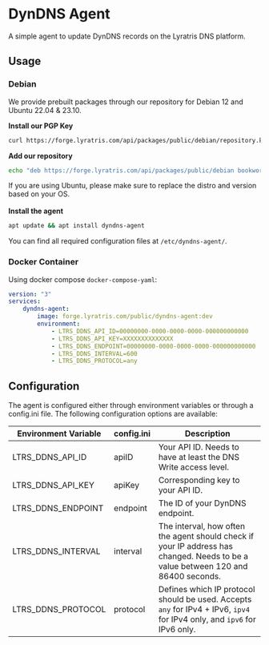 # DynDNS Agent

A simple agent to update DynDNS records on the Lyratris DNS platform.

## Usage

### Debian

We provide prebuilt packages through our repository for Debian 12 and Ubuntu 22.04 & 23.10.

**Install our PGP Key**
```bash
curl https://forge.lyratris.com/api/packages/public/debian/repository.key -o /etc/apt/trusted.gpg.d/lyratris.asc
```

**Add our repository**
```bash
echo "deb https://forge.lyratris.com/api/packages/public/debian bookworm main" | sudo tee -a /etc/apt/sources.list.d/lyratris.list
```

If you are using Ubuntu, please make sure to replace the distro and version based on your OS.
\
\
**Install the agent**
```bash
apt update && apt install dyndns-agent
```

You can find all required configuration files at `/etc/dyndns-agent/`.


### Docker Container

Using docker compose `docker-compose-yaml`:

``` yaml
version: "3"
services:
    dyndns-agent:
        image: forge.lyratris.com/public/dyndns-agent:dev
        environment:
            - LTRS_DDNS_API_ID=00000000-0000-0000-0000-000000000000
            - LTRS_DDNS_API_KEY=XXXXXXXXXXXXXX
            - LTRS_DDNS_ENDPOINT=00000000-0000-0000-0000-000000000000
            - LTRS_DDNS_INTERVAL=600
            - LTRS_DDNS_PROTOCOL=any
```


## Configuration

The agent is configured either through environment variables or through a config.ini file. The following configuration options are available:


| Environment Variable | config.ini | Description |
|-----------------------|------------|-------------|
| LTRS_DDNS_API_ID      | apiID      | Your API ID. Needs to have at least the DNS Write access level. |
| LTRS_DDNS_API_KEY     | apiKey     | Corresponding key to your API ID. |
| LTRS_DDNS_ENDPOINT    | endpoint   | The ID of your DynDNS endpoint. |
| LTRS_DDNS_INTERVAL    | interval   | The interval, how often the agent should check if your IP address has changed. Needs to be a value between 120 and 86400 seconds. |
| LTRS_DDNS_PROTOCOL    | protocol   | Defines which IP protocol should be used. Accepts `any` for IPv4 + IPv6, `ipv4` for IPv4 only, and `ipv6` for IPv6 only. |